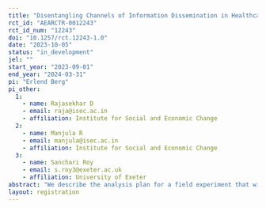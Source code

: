 ```yaml
---
title: "Disentangling Channels of Information Dissemination in Healthcare Delivery in Rural India"
rct_id: "AEARCTR-0012243"
rct_id_num: "12243"
doi: "10.1257/rct.12243-1.0"
date: "2023-10-05"
status: "in_development"
jel: ""
start_year: "2023-09-01"
end_year: "2024-03-31"
pi: "Erlend Berg"
pi_other:
  1:
    - name: Rajasekhar D
    - email: raja@isec.ac.in
    - affiliation: Institute for Social and Economic Change
  2:
    - name: Manjula R
    - email: manjula@isec.ac.in
    - affiliation: Institute for Social and Economic Change
  3:
    - name: Sanchari Roy
    - email: s.roy3@exeter.ac.uk
    - affiliation: University of Exeter
abstract: "We describe the analysis plan for a field experiment that will examine the importance of caste and salience in the transmission of information in rural India. The participants are social workers and potential beneficiaries living in randomly selected villages in Karnataka. The social workers are provided information about a particular health insurance scheme implemented by the Indian government. We then ask them to transmit this information to the potential beneficiaries. Each social workers is matched with four potential beneficiaries, and we measure information transmission by fielding a knowledge test to the beneficiaries before and after their interaction with the social worker. We randomly vary whether or not social worker and beneficiaries are matched on caste, and whether or not beneficiary caste is revealed to the social worker."
layout: registration
---
```


